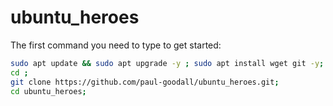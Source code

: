 # ubuntu_heroes

The first command you need to type to get started:

```bash
sudo apt update && sudo apt upgrade -y ; sudo apt install wget git -y;
cd ;
git clone https://github.com/paul-goodall/ubuntu_heroes.git;
cd ubuntu_heroes;
```
